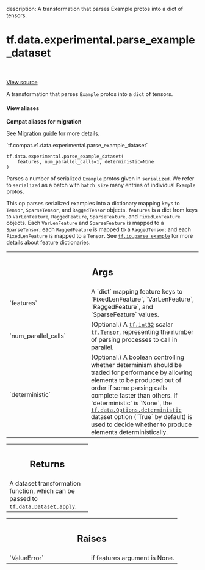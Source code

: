 description: A transformation that parses Example protos into a dict of tensors.

<div itemscope itemtype="http://developers.google.com/ReferenceObject">
<meta itemprop="name" content="tf.data.experimental.parse_example_dataset" />
<meta itemprop="path" content="Stable" />
</div>

# tf.data.experimental.parse_example_dataset

<!-- Insert buttons and diff -->

<table class="tfo-notebook-buttons tfo-api nocontent" align="left">

</table>

<a target="_blank" href="/code/stable/tensorflow/python/data/experimental/ops/parsing_ops.py">View source</a>



A transformation that parses `Example` protos into a `dict` of tensors.

<section class="expandable">
  <h4 class="showalways">View aliases</h4>
  <p>
<b>Compat aliases for migration</b>
<p>See
<a href="https://www.tensorflow.org/guide/migrate">Migration guide</a> for
more details.</p>
<p>`tf.compat.v1.data.experimental.parse_example_dataset`</p>
</p>
</section>

<pre class="devsite-click-to-copy prettyprint lang-py tfo-signature-link">
<code>tf.data.experimental.parse_example_dataset(
    features, num_parallel_calls=1, deterministic=None
)
</code></pre>



<!-- Placeholder for "Used in" -->

Parses a number of serialized `Example` protos given in `serialized`. We refer
to `serialized` as a batch with `batch_size` many entries of individual
`Example` protos.

This op parses serialized examples into a dictionary mapping keys to `Tensor`,
`SparseTensor`, and `RaggedTensor` objects. `features` is a dict from keys to
`VarLenFeature`, `RaggedFeature`, `SparseFeature`, and `FixedLenFeature`
objects. Each `VarLenFeature` and `SparseFeature` is mapped to a
`SparseTensor`; each `RaggedFeature` is mapped to a `RaggedTensor`; and each
`FixedLenFeature` is mapped to a `Tensor`. See <a href="../../../tf/io/parse_example.md"><code>tf.io.parse_example</code></a> for more
details about feature dictionaries.

<!-- Tabular view -->
 <table class="responsive fixed orange">
<colgroup><col width="214px"><col></colgroup>
<tr><th colspan="2"><h2 class="add-link">Args</h2></th></tr>

<tr>
<td>
`features`
</td>
<td>
A `dict` mapping feature keys to `FixedLenFeature`,
`VarLenFeature`, `RaggedFeature`, and `SparseFeature` values.
</td>
</tr><tr>
<td>
`num_parallel_calls`
</td>
<td>
(Optional.) A <a href="../../../tf.md#int32"><code>tf.int32</code></a> scalar <a href="../../../tf/Tensor.md"><code>tf.Tensor</code></a>,
representing the number of parsing processes to call in parallel.
</td>
</tr><tr>
<td>
`deterministic`
</td>
<td>
(Optional.) A boolean controlling whether determinism
should be traded for performance by allowing elements to be produced out
of order if some parsing calls complete faster than others. If
`deterministic` is `None`, the
<a href="../../../tf/data/Options.md#deterministic"><code>tf.data.Options.deterministic</code></a> dataset option (`True` by default) is used
to decide whether to produce elements deterministically.
</td>
</tr>
</table>



<!-- Tabular view -->
 <table class="responsive fixed orange">
<colgroup><col width="214px"><col></colgroup>
<tr><th colspan="2"><h2 class="add-link">Returns</h2></th></tr>
<tr class="alt">
<td colspan="2">
A dataset transformation function, which can be passed to
<a href="../../../tf/data/Dataset.md#apply"><code>tf.data.Dataset.apply</code></a>.
</td>
</tr>

</table>



<!-- Tabular view -->
 <table class="responsive fixed orange">
<colgroup><col width="214px"><col></colgroup>
<tr><th colspan="2"><h2 class="add-link">Raises</h2></th></tr>

<tr>
<td>
`ValueError`
</td>
<td>
if features argument is None.
</td>
</tr>
</table>

